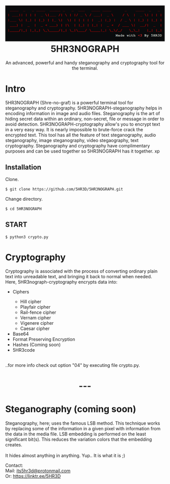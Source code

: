 <h1 align="center">
  <br>
  <a href="https://github.com/5HR3D/5HR3NOGRAPH"><img src="https://github.com/5HR3D/5HR3NOGRAPH/blob/main/Images/5HR3NOGRAPH-logo.png" alt="5HR3NOGRAPH"></a>
  <br>
  5HR3NOGRAPH
  <br>
</h1>

<p align="center">An advanced, powerful and handy steganography and cryptography tool for the terminal.</p>

<h1>Intro</h1> 

5HR3NOGRAPH (Shre-no-graf) is a powerful terminal tool for steganography and cryptography. 5HR3NOGRAPH-steganography helps in encoding information in image and audio files. Steganography is the art of hiding secret data within an ordinary, non-secret, file or message in order to avoid detection. 5HR3NOGRAPH-cryptography allow's you to encrypt text in a very easy way. It is nearly impossible to brute-force crack the encrypted text. This tool has all the feature of text steganography, audio steganography, image steganography, video stegaography, text cryptography. Steganography and cryptography have complimentary purposes and can be used together so 5HR3NOGRAPH has it together. xp

## Installation

Clone.
```sh
$ git clone https://github.com/5HR3D/5HR3NOGRAPH.git
```
Change directory.
```sh
$ cd 5HR3NOGRAPH
```

## START
```sh
$ python3 crypto.py
```
# Cryptography
Cryptography is associated with the process of converting ordinary plain text into unreadable text, and bringing it back to normal when needed. <br>
Here, 5HR3nograph-cryptography encrypts data into:
<ul>
  <li>Ciphers</li>
  <ul>
    <li>Hill cipher</li>
    <li>Playfair cipher</li>
    <li>Rail-fence cipher</li>
    <li>Vernam cipher</li>
    <li>Vigenere cipher</li>
    <li>Caesar cipher</li>
  </ul>
  <li>Base64</li>
  <li>Format Preserving Encryption</li>
  <li>Hashes (Coming soon)</li>
  <li>5HR3code</li>
    </ul>
    <br>..for more info check out option "04" by executing file crypto.py.
    <h1 align="center">---</h1>
    
# Steganography (coming soon)
Steganography, here; uses the famous LSB method. This technique works by replacing some of the information in a given pixel with information from the data in the media file. LSB embedding is performed on the least significant bit(s). This reduces the variation colors that the embedding creates.<br><br>
It hides almost anything in anything. Yup.. It is what it is ;)

    
Contact:<br>
Mail: its5hr3d@protonmail.com<br>Or: https://linktr.ee/5HR3D


